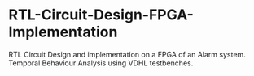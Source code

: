# RTL-Circuit-Design-FPGA-Implementation

RTL Circuit Design and implementation on a FPGA of an Alarm system. Temporal Behaviour Analysis using VDHL testbenches.
